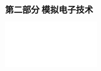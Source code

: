 # 第二部分 模拟电子技术

<object data="电工电子学及实验辅导讲义 模拟电子技术部分.pdf" type="application/pdf" width="150%" height="800">
    <embed src="电工电子学及实验辅导讲义 模拟电子技术部分.pdf" type="application/pdf" />
</object>